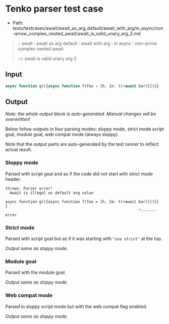 # Tenko parser test case

- Path: tests/testcases/await/await_as_arg_default/await_with_arg/in_async/non-arrow_complex_nested_await/await_is_valid_unary_arg_2.md

> :: await : await as arg default : await with arg : in async : non-arrow complex nested await
>
> ::> await is valid unary arg 2

## Input

`````js
async function g(){async function f(foo = [h, {m: t(+await bar)}]){}    }
`````

## Output

_Note: the whole output block is auto-generated. Manual changes will be overwritten!_

Below follow outputs in four parsing modes: sloppy mode, strict mode script goal, module goal, web compat mode (always sloppy).

Note that the output parts are auto-generated by the test runner to reflect actual result.

### Sloppy mode

Parsed with script goal and as if the code did not start with strict mode header.

`````
throws: Parser error!
  Await is illegal as default arg value

async function g(){async function f(foo = [h, {m: t(+await bar)}]){}    }
                                                           ^------- error
`````

### Strict mode

Parsed with script goal but as if it was starting with `"use strict"` at the top.

_Output same as sloppy mode._

### Module goal

Parsed with the module goal.

_Output same as sloppy mode._

### Web compat mode

Parsed in sloppy script mode but with the web compat flag enabled.

_Output same as sloppy mode._
